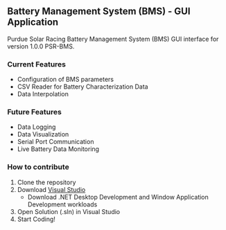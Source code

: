 ## Battery Management System (BMS) - GUI Application
Purdue Solar Racing Battery Management System (BMS) GUI interface for version 1.0.0 PSR-BMS.

### Current Features
- Configuration of BMS parameters
- CSV Reader for Battery Characterization Data
- Data Interpolation

### Future Features
- Data Logging
- Data Visualization
- Serial Port Communication
- Live Battery Data Monitoring

### How to contribute
1. Clone the repository
2. Download [Visual Studio](https://visualstudio.microsoft.com/vs/community/)
	- Download .NET Desktop Development and Window Application Development workloads
3. Open Solution (.sln) in Visual Studio
4. Start Coding!
